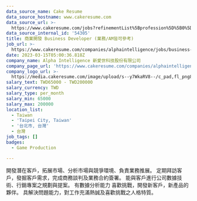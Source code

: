 ```yaml
---
data_source_name: Cake Resume
data_source_hostname: www.cakeresume.com
data_source_url: >-
  https://www.cakeresume.com/jobs?refinementList%5Bprofession%5D%5B0%5D=game-production&range%5Bsalary_range%5D%5Bmin%5D=100000
data_source_internal_id: '54305'
title: 商業開發 Business Developer (業務/AM皆可參考)
job_url: >-
  https://www.cakeresume.com/companies/alphaintelligence/jobs/business-developmentbusiness-developer
date: 2023-03-15T05:00:36.818Z
company_name: Alpha Intelligence 新愛世科技股份有限公司
company_page_url: 'https://www.cakeresume.com/companies/alphaintelligence'
company_logo_url: >-
  https://media.cakeresume.com/image/upload/s--y7WkaRV8--/c_pad,fl_png8,h_200,w_200/v1646636249/bavfeki3e4n6zpuvtl59.png
salary_text: TWD65000 - TWD200000
salary_currency: TWD
salary_type: per_month
salary_min: 65000
salary_max: 200000
location_list:
  - Taiwan
  - 'Taipei City, Taiwan'
  - '台北市, 台灣'
  - 台灣
job_tags: []
badges:
  - Game Production

---
```


開發潛在客戶，拓展市場、分析市場與競爭環境、負責業務推展。 定期拜訪客戶，發掘客戶需求，完成商務談判及業務合約簽署。 能與客戶進行公司數據技術、行銷專案之規劃與提案。 有數據分析能力 喜歡挑戰，開發新客戶，新產品的夥伴。 具解決問題能力，對工作充滿熱誠及喜歡挑戰之人格特質。